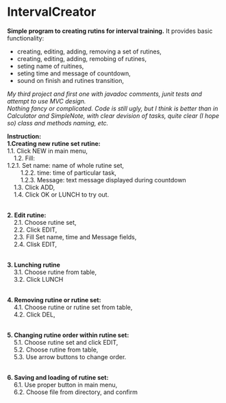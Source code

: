 # IntervalCreator

<b>Simple program to creating rutins for interval training.</b>
It provides basic functionality:
- creating, editing, adding, removing a set of rutines,
- creating, editing, adding, remobing of rutines,
- seting name of ruitines,
- seting time and message of countdown,
- sound on finish and rutines transition,
 
<i>My third project and first one with javadoc comments, junit tests and attempt to use MVC design.  
Nothing fancy or complicated. Code is still ugly, but I think is better than in Calculator and SimpleNote, 
with clear devision of tasks, quite clear (I hope so) class and methods naming, etc.</i> 
 
<b><b>Instruction:</b>
<br>1.Creating new rutine set rutine:</b>
<br>&#09;1.1. Click NEW in main menu,
<br>&nbsp;&nbsp;&nbsp;&nbsp;1.2. Fill:
<br>&#09;&#09;1.2.1. Set name: name of whole rutine set,
<br>&nbsp;&nbsp;&nbsp;&nbsp;&nbsp;&nbsp;&nbsp;&nbsp;1.2.2. time: time of particular task,
<br>&nbsp;&nbsp;&nbsp;&nbsp;&nbsp;&nbsp;&nbsp;&nbsp;1.2.3. Message: text message displayed during countdown
<br>&nbsp;&nbsp;&nbsp;&nbsp;1.3. Click ADD,
<br>&nbsp;&nbsp;&nbsp;&nbsp;1.4. Click OK or LUNCH to try out.

<br><b>2. Edit rutine:</b>
<br>&nbsp;&nbsp;&nbsp;&nbsp;2.1. Choose rutine set,
<br>&nbsp;&nbsp;&nbsp;&nbsp;2.2. Click EDIT,
<br>&nbsp;&nbsp;&nbsp;&nbsp;2.3.  Fill Set name, time and Message fields,
<br>&nbsp;&nbsp;&nbsp;&nbsp;2.4.  Clisk EDIT,

<br><b>3. Lunching rutine</b>
<br>&nbsp;&nbsp;&nbsp;&nbsp;3.1.  Choose rutine from table,
<br>&nbsp;&nbsp;&nbsp;&nbsp;3.2.  Click LUNCH

<br><b>4. Removing rutine or rutine set:</b>
<br>&nbsp;&nbsp;&nbsp;&nbsp;4.1.  Choose rutine or rutine set from table,
<br>&nbsp;&nbsp;&nbsp;&nbsp;4.2.  Click DEL,

<br><b>5. Changing rutine order within rutine set:</b>
<br>&nbsp;&nbsp;&nbsp;&nbsp;5.1.  Choose rutine set and click EDIT,
<br>&nbsp;&nbsp;&nbsp;&nbsp;5.2.  Choose rutine from table,
<br>&nbsp;&nbsp;&nbsp;&nbsp;5.3.  Use arrow buttons to change order.

<br><b>6. Saving and loading of rutine set:</b>
<br>&nbsp;&nbsp;&nbsp;&nbsp;6.1.  Use proper button in main menu,
<br>&nbsp;&nbsp;&nbsp;&nbsp;6.2.  Choose file from directory, and confirm



